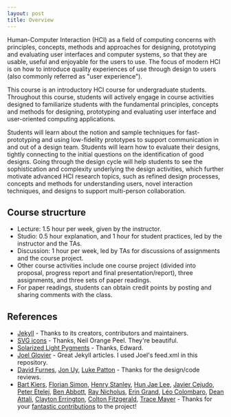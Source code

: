 ```yaml
---
layout: post
title: Overview
---
```


Human-Computer Interaction (HCI) as a field of computing concerns with principles, concepts, methods and approaches for designing, prototyping and evaluating user interfaces and computer systems, so that they are usable, useful and enjoyable for the users to use. The focus of modern HCI is on how to introduce quality experiences of use through design to users (also commonly referred as "user experience"). 

This course is an introductory HCI course for undergraduate students. Throughout this course, students will actively engage in course activities designed to familiarize students with the fundamental principles, concepts and methods for designing, prototyping and evaluating user interface and user-oriented computing applications. 

Students will learn about the notion and sample techniques for fast-prototyping and using low-fidelity prototypes to support communication in and out of a design team. Students will learn how to evaluate their designs, tightly connecting to the initial questions on the identification of good designs. Going through the design cycle will help students to see the sophistication and complexity underlying the design activities, which further motivate advanced HCI research topics, such as refined design processes, concepts and methods for understanding users, novel interaction techniques, and designs to support multi-person collaboration.


## Course strucrture

* Lecture: 1.5 hour per week, given by the instructor.
* Studio: 0.5 hour explanation, and 1 hour for student practices, led by the instructor and the TAs.
* Discussion: 1 hour per week, led by TAs for discussions of assignments and the course project.
* Other course activities include one course project (divided into proposal, progress report and final presentation/report), three assignments, and three sets of paper readings. 
* For paper readings, students can obtain credit points by posting and sharing comments with the class.


## References

- [Jekyll](https://github.com/jekyll/jekyll) - Thanks to its creators, contributors and maintainers.
- [SVG icons](https://github.com/neilorangepeel/Free-Social-Icons) - Thanks, Neil Orange Peel. They're beautiful.
- [Solarized Light Pygments](https://gist.github.com/edwardhotchkiss/2005058) - Thanks, Edward.
- [Joel Glovier](http://joelglovier.com/writing/) - Great Jekyll articles. I used Joel's feed.xml in this repository.
- [David Furnes](https://github.com/dfurnes), [Jon Uy](https://github.com/jonuy), [Luke Patton](https://github.com/lkpttn) - Thanks for the design/code reviews.
- [Bart Kiers](https://github.com/bkiers), [Florian Simon](https://github.com/vermluh), [Henry Stanley](https://github.com/henryaj), [Hun Jae Lee](https://github.com/hunjaelee), [Javier Cejudo](https://github.com/javiercejudo), [Peter Etelej](https://github.com/etelej), [Ben Abbott](https://github.com/jaminscript), [Ray Nicholus](https://github.com/rnicholus), [Erin Grand](https://github.com/eringrand), [Léo Colombaro](https://github.com/LeoColomb), [Dean Attali](https://github.com/daattali), [Clayton Errington](https://github.com/cjerrington), [Colton Fitzgerald](https://github.com/coltonfitzgerald), [Trace Mayer](https://github.com/sunnankar) - Thanks for your [fantastic contributions](https://github.com/barryclark/jekyll-now/commits/master) to the project!

